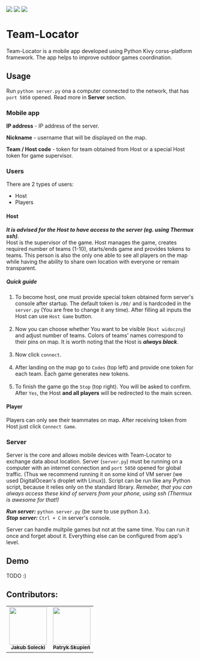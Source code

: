 [![](https://img.shields.io/badge/python-3.7-blue)](https://www.anaconda.com/products/individual)
[![](https://img.shields.io/badge/kivy-1.11.1-lightgrey)](https://kivy.org/#home)
[![](https://img.shields.io/badge/platform-android-green)](https://developer.android.com/)

# Team-Locator

Team-Locator is a mobile app developed using Python Kivy corss-platform framework. The app helps to improve outdoor games coordination.

## Usage

Run ```python server.py``` ona a computer connected to the network, that has ```port 5050``` opened. Read more in **Server** section.

### Mobile app

**IP address** - IP address of the server.

**Nickname** - username that will be displayed on the map.

**Team / Host code** - token for team obtained from Host or a special Host token for game supervisor.

### Users

There are 2 types of users:
* Host
* Players

#### Host
***It is advised for the Host to have access to the server (eg. using Thermux ssh)***. <br/>
Host is the supervisor of the game. Host manages the game, creates required number of teams (1-10), starts/ends game and provides tokens to teams. This person is also the only one able to see all players on the map while having the ability to share own location with everyone or remain transparent. 

##### Quick guide
1.  To become host, one must provide special token obtained form server's console after startup. The default token is ```/00/``` and is hardcoded in the ```server.py``` (You are free to change it any time). After filling all inputs the Host can use ```Host Game``` button. <br/><br/>
2.  Now you can choose whether You want to be visible (```Host widoczny```) and adjust number of teams. Colors of teams' names correspond to their pins on map. It is worth noting that the Host is ***always black***. <br/><br/>
3.  Now click ```connect```. <br/><br/>
4.  After landing on the map go to ```Codes``` (top left) and provide one token for each team. Each game generates new tokens. <br/><br/>
5.  To finish the game go the ```Stop``` (top right). You will be asked to confirm. After ```Yes```, the Host **and all players** will be redirected to the main screen.

#### Player
Players can only see their teammates on map. After receiving token from Host just click ```Connect Game```.

### Server
Server is the core and allows mobile devices with Team-Locator to exchange data about location. Server (```server.py```) must be running on a computer with an internet connection and ```port 5050``` opened for global traffic. (Thus we recommend running it on some kind of VM server (we used DigitalOcean's droplet with Linux)). Script can be run like any Python script, because it relies only on the standard library. _Remeber, that you can always access these kind of servers from your phone, using ssh (Thermux is awesome for that!)_ <br/>

***Run server:*** ```python server.py``` (be sure to use python 3.x).<br/>
***Stop server:*** ```Ctrl + C``` in server's console. 

Server can handle multpile games but not at the same time. You can run it once and forget about it. Everything else can be configured from app's level.

## Demo

TODO :)

## Contributors:
<table>
  <tr>
    <td align="center"><a href="https://github.com/jakubsolecki"><img src="https://avatars2.githubusercontent.com/u/57220835?s=460&v=4" width="100px;" alt=""/><br /><sub><b>Jakub Solecki</b></sub></a><br /></td>
    <td align="center"><a href="https://github.com/skupien"><img src="https://avatars3.githubusercontent.com/u/32012668?s=460&v=4" width="100px;" alt=""/><br /><sub><b>Patryk Skupień</b></sub></a><br />
    </td>
  </tr>
</table>
